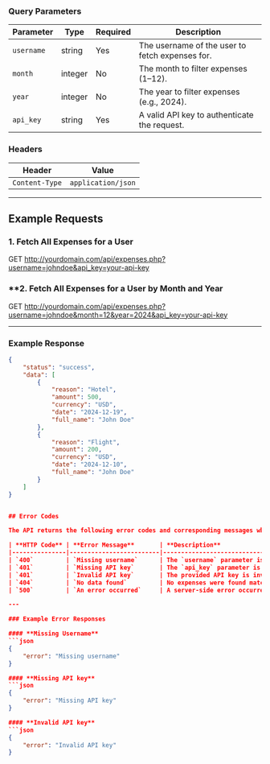 ### **Query Parameters**
| Parameter   | Type    | Required | Description                                   |
|-------------|---------|----------|-----------------------------------------------|
| `username`  | string  | Yes      | The username of the user to fetch expenses for. |
| `month`     | integer | No       | The month to filter expenses (1–12).         |
| `year`      | integer | No       | The year to filter expenses (e.g., 2024).    |
| `api_key`   | string  | Yes      | A valid API key to authenticate the request. |

### **Headers**
| Header         | Value                |
|----------------|----------------------|
| `Content-Type` | `application/json`  |

---

## Example Requests

### **1. Fetch All Expenses for a User**

GET http://yourdomain.com/api/expenses.php?username=johndoe&api_key=your-api-key

### **2. Fetch All Expenses for a User by Month and Year

GET http://yourdomain.com/api/expenses.php?username=johndoe&month=12&year=2024&api_key=your-api-key



---
### Example Response

```json
{
    "status": "success",
    "data": [
        {
            "reason": "Hotel",
            "amount": 500,
            "currency": "USD",
            "date": "2024-12-19",
            "full_name": "John Doe"
        },
        {
            "reason": "Flight",
            "amount": 200,
            "currency": "USD",
            "date": "2024-12-10",
            "full_name": "John Doe"
        }
    ]
}


## Error Codes

The API returns the following error codes and corresponding messages when a request fails:

| **HTTP Code** | **Error Message**       | **Description**                                                                 |
|---------------|-------------------------|---------------------------------------------------------------------------------|
| `400`         | `Missing username`      | The `username` parameter is required but was not provided in the request.      |             |
| `401`         | `Missing API key`       | The `api_key` parameter is required but was not provided in the request.       |
| `401`         | `Invalid API key`       | The provided API key is invalid or not active.                                 |
| `404`         | `No data found`         | No expenses were found matching the given filters.                             |
| `500`         | `An error occurred`     | A server-side error occurred while processing the request.                     |

---

### Example Error Responses

#### **Missing Username**
```json
{
    "error": "Missing username"
}

#### **Missing API key**
```json
{
    "error": "Missing API key"
}

#### **Invalid API key**
```json
{
    "error": "Invalid API key"
}



